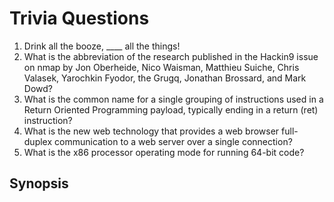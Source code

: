 # Trivia Questions
1. Drink all the booze, ____ all the things!
2. What is the abbreviation of the research published in the Hackin9 issue on nmap by Jon Oberheide, Nico Waisman, Matthieu Suiche, Chris Valasek, Yarochkin Fyodor, the Grugq, Jonathan Brossard, and Mark Dowd?
3. What is the common name for a single grouping of instructions used in a Return Oriented Programming payload, typically ending in a return (ret) instruction?
4. What is the new web technology that provides a web browser full-duplex communication to a web server over a single connection?
5. What is the x86 processor operating mode for running 64-bit code?

## Synopsis

